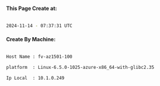 
   
#### This Page Create at:

```bash

2024-11-14 - 07:37:31 UTC

```

#### Create By Machine:

```bash

Host Name : fv-az1501-100

platform  : Linux-6.5.0-1025-azure-x86_64-with-glibc2.35

Ip Local  : 10.1.0.249

```

